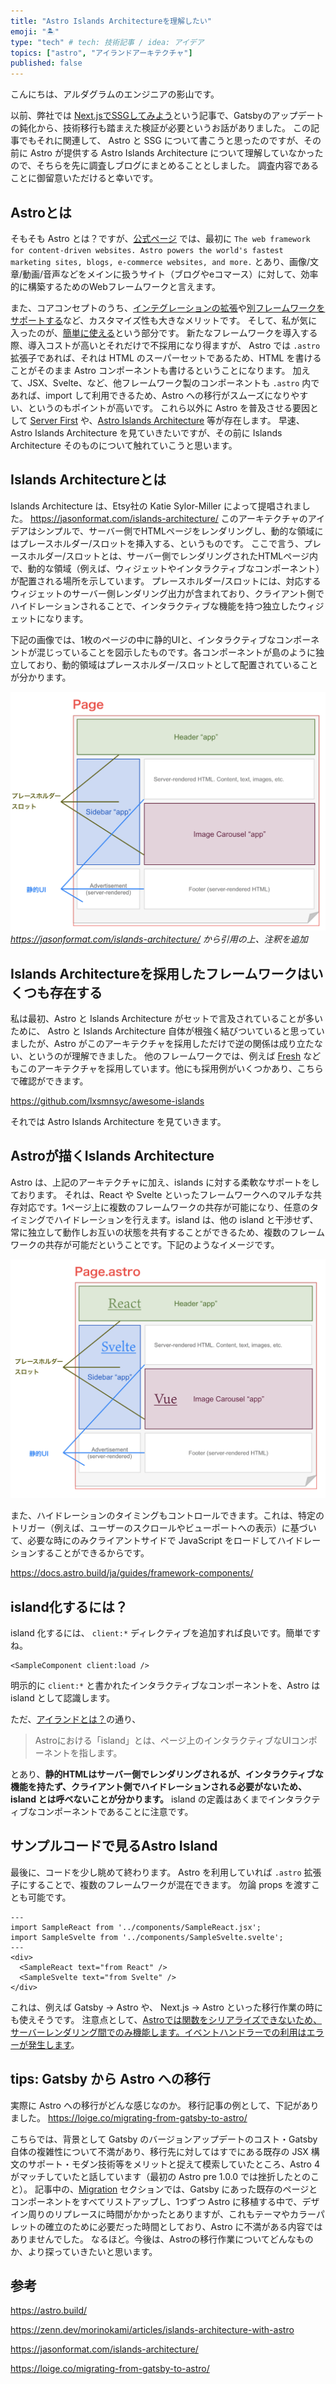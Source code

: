 ```yaml
---
title: "Astro Islands Architectureを理解したい"
emoji: "🏝"
type: "tech" # tech: 技術記事 / idea: アイデア
topics: ["astro", "アイランドアーキテクチャ"]
published: false
---
```


こんにちは、アルダグラムのエンジニアの影山です。

以前、弊社では [Next.jsでSSGしてみよう](https://zenn.dev/aldagram_tech/articles/4c89e772ceddcb)という記事で、Gatsbyのアップデートの鈍化から、技術移行も踏まえた検証が必要というお話がありました。
この記事でもそれに関連して、 Astro と SSG について書こうと思ったのですが、その前に Astro が提供する Astro Islands Architecture について理解していなかったので、そちらを先に調査しブログにまとめることとしました。
調査内容であることに御留意いただけると幸いです。

## Astroとは

そもそも Astro とは？ですが、[公式ページ](astro.build) では、最初に
`The web framework for content-driven websites. Astro powers the world's fastest marketing sites, blogs, e-commerce websites, and more.` とあり、画像/文章/動画/音声などをメインに扱うサイト（ブログやeコマース）に対して、効率的に構築するためのWebフレームワークと言えます。

また、コアコンセプトのうち、[インテグレーションの拡張](https://astro.build/integrations/)や[別フレームワークをサポートする](https://docs.astro.build/ja/guides/framework-components/)など、カスタマイズ性も大きなメリットです。
そして、私が気に入ったのが、[簡単に使える](https://docs.astro.build/ja/concepts/why-astro/#%E7%B0%A1%E5%8D%98%E3%81%AB%E4%BD%BF%E3%81%88%E3%82%8B)という部分です。
新たなフレームワークを導入する際、導入コストが高いとそれだけで不採用になり得ますが、 Astro では `.astro` 拡張子であれば、それは HTML のスーパーセットであるため、HTML を書けることがそのまま Astro コンポーネントも書けるということになります。
加えて、JSX、Svelte、など、他フレームワーク製のコンポーネントも `.astro` 内であれば、import して利用できるため、Astro への移行がスムーズになりやすい、というのもポイントが高いです。
これら以外に Astro を普及させる要因として [Server First](https://docs.astro.build/ja/concepts/why-astro/#server-first) や、[Astro Islands Architecture](https://docs.astro.build/ja/concepts/islands/) 等が存在します。
早速、Astro Islands Architecture を見ていきたいですが、その前に Islands Architecture そのものについて触れていこうと思います。

## Islands Architectureとは

Islands Architecture は、Etsy社の Katie Sylor-Miller によって提唱されました。
https://jasonformat.com/islands-architecture/
このアーキテクチャのアイデアはシンプルで、サーバー側でHTMLページをレンダリングし、動的な領域にはプレースホルダー/スロットを挿入する、というものです。
ここで言う、プレースホルダー/スロットとは、サーバー側でレンダリングされたHTMLページ内で、動的な領域（例えば、ウィジェットやインタラクティブなコンポーネント）が配置される場所を示しています。
プレースホルダー/スロットには、対応するウィジェットのサーバー側レンダリング出力が含まれており、クライアント側でハイドレーションされることで、インタラクティブな機能を持つ独立したウィジェットになります。

下記の画像では、1枚のページの中に静的UIと、インタラクティブなコンポーネントが混じっていることを図示したものです。各コンポーネントが島のように独立しており、動的領域はプレースホルダー/スロットとして配置されていることが分かります。

![image2.png](/images/astro-islands-architecture/image2.png)
*https://jasonformat.com/islands-architecture/ から引用の上、注釈を追加*

## Islands Architectureを採用したフレームワークはいくつも存在する
私は最初、Astro と Islands Architecture がセットで言及されていることが多いために、 Astro と Islands Architecture 自体が根強く結びついていると思っていましたが、Astro がこのアーキテクチャを採用しただけで逆の関係は成り立たない、というのが理解できました。
他のフレームワークでは、例えば [Fresh](https://fresh.deno.dev/) などもこのアーキテクチャを採用しています。他にも採用例がいくつかあり、こちらで確認ができます。

https://github.com/lxsmnsyc/awesome-islands

それでは Astro Islands Architecture を見ていきます。

## Astroが描くIslands Architecture
Astro は、上記のアーキテクチャに加え、islands に対する柔軟なサポートをしております。
それは、React や Svelte といったフレームワークへのマルチな共存対応です。1ページ上に複数のフレームワークの共存が可能になり、任意のタイミングでハイドレーションを行えます。island は、他の island と干渉せず、常に独立して動作しお互いの状態を共有することができるため、複数のフレームワークの共存が可能だということです。下記のようなイメージです。

![image4.png](/images/astro-islands-architecture/image4.png)

また、ハイドレーションのタイミングもコントロールできます。これは、特定のトリガー（例えば、ユーザーのスクロールやビューポートへの表示）に基づいて、必要な時にのみクライアントサイドで JavaScript をロードしてハイドレーションすることができるからです。

https://docs.astro.build/ja/guides/framework-components/

## island化するには？
island 化するには、 `client:*` ディレクティブを追加すれば良いです。簡単ですね。

```
<SampleComponent client:load />
```

明示的に `client:*` と書かれたインタラクティブなコンポーネントを、Astro は island として認識します。

ただ、[アイランドとは？](https://docs.astro.build/ja/concepts/islands/#%E3%82%A2%E3%82%A4%E3%83%A9%E3%83%B3%E3%83%89%E3%81%A8%E3%81%AF)の通り、

> Astroにおける「island」とは、ページ上のインタラクティブなUIコンポーネントを指します。

とあり、**静的HTMLはサーバー側でレンダリングされるが、インタラクティブな機能を持たず、クライアント側でハイドレーションされる必要がないため、island とは呼べないことが分かります。** island の定義はあくまでインタラクティブなコンポーネントであることに注意です。


## サンプルコードで見るAstro Island
最後に、コードを少し眺めて終わります。
Astro を利用していれば `.astro` 拡張子にすることで、複数のフレームワークが混在できます。
勿論 props を渡すことも可能です。

```
---
import SampleReact from '../components/SampleReact.jsx';
import SampleSvelte from '../components/SampleSvelte.svelte';
---
<div>
  <SampleReact text="from React" />
  <SampleSvelte text="from Svelte" />
</div>
```

これは、例えば Gatsby -> Astro や、 Next.js -> Astro といった移行作業の時にも使えそうです。
注意点として、[Astroでは関数をシリアライズできないため、サーバーレンダリング間でのみ機能します。イベントハンドラーでの利用はエラーが発生します](https://docs.astro.build/ja/guides/framework-components/#%E3%83%95%E3%83%AC%E3%83%BC%E3%83%A0%E3%83%AF%E3%83%BC%E3%82%AF%E3%82%B3%E3%83%B3%E3%83%9D%E3%83%BC%E3%83%8D%E3%83%B3%E3%83%88%E3%81%ABprops%E3%82%92%E6%B8%A1%E3%81%99)。

## tips: Gatsby から Astro への移行
実際に Astro への移行がどんな感じなのか。
移行記事の例として、下記がありました。
https://loige.co/migrating-from-gatsby-to-astro/

こちらでは、背景として Gatsby のバージョンアップデートのコスト・Gatsby 自体の複雑性について不満があり、移行先に対してはすでにある既存の JSX 構文のサポート・モダン技術等をメリットと捉えて模索していたところ、Astro 4 がマッチしていたと話しています（最初の Astro pre 1.0.0 では挫折したとのこと）。
記事中の、[Migration](https://loige.co/migrating-from-gatsby-to-astro/#:~:text=successfully%20this%20time!-,Migration,-Once%20I%20was) セクションでは、Gatsby にあった既存のページとコンポーネントをすべてリストアップし、1つずつ Astro に移植する中で、デザイン周りのリプレースに時間がかかったとありますが、これもテーマやカラーパレットの確立のために必要だった時間としており、Astro に不満がある内容ではありませんでした。
なるほど。今後は、Astroの移行作業についてどんなものか、より探っていきたいと思います。


## 参考

https://astro.build/

https://zenn.dev/morinokami/articles/islands-architecture-with-astro

https://jasonformat.com/islands-architecture/

https://loige.co/migrating-from-gatsby-to-astro/
